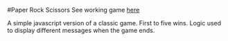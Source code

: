 #Paper Rock Scissors
See working game [here](http://kyleconkright.github.io/rps/)

A simple javascript version of a classic game. First to five wins. Logic used to display different messages when the game ends.
